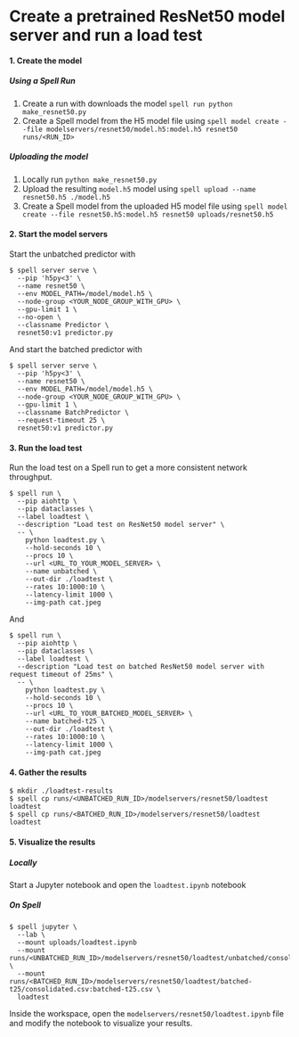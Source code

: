 # Create a pretrained ResNet50 model server and run a load test

#### 1. Create the model

##### Using a Spell Run
1. Create a run with downloads the model `spell run python make_resnet50.py`
2. Create a Spell model from the H5 model file using `spell model create --file modelservers/resnet50/model.h5:model.h5 resnet50 runs/<RUN_ID>`

##### Uploading the model
1. Locally run `python make_resnet50.py`
2. Upload the resulting `model.h5` model using `spell upload --name resnet50.h5 ./model.h5`
3. Create a Spell model from the uploaded H5 model file using `spell model create --file resnet50.h5:model.h5 resnet50 uploads/resnet50.h5`

#### 2. Start the model servers
Start the unbatched predictor with 
```shell
$ spell server serve \
  --pip 'h5py<3' \
  --name resnet50 \
  --env MODEL_PATH=/model/model.h5 \
  --node-group <YOUR_NODE_GROUP_WITH_GPU> \
  --gpu-limit 1 \
  --no-open \
  --classname Predictor \
  resnet50:v1 predictor.py
```
And start the batched predictor with
```shell
$ spell server serve \
  --pip 'h5py<3' \
  --name resnet50 \
  --env MODEL_PATH=/model/model.h5 \
  --node-group <YOUR_NODE_GROUP_WITH_GPU> \
  --gpu-limit 1 \
  --classname BatchPredictor \
  --request-timeout 25 \
  resnet50:v1 predictor.py
```

#### 3. Run the load test
Run the load test on a Spell run to get a more consistent network throughput. 
```shell
$ spell run \
  --pip aiohttp \
  --pip dataclasses \
  --label loadtest \
  --description "Load test on ResNet50 model server" \
  -- \
    python loadtest.py \
    --hold-seconds 10 \
    --procs 10 \
    --url <URL_TO_YOUR_MODEL_SERVER> \
    --name unbatched \
    --out-dir ./loadtest \
    --rates 10:1000:10 \
    --latency-limit 1000 \
    --img-path cat.jpeg
```
And 
```shell
$ spell run \
  --pip aiohttp \
  --pip dataclasses \
  --label loadtest \
  --description "Load test on batched ResNet50 model server with request timeout of 25ms" \
  -- \
    python loadtest.py \
    --hold-seconds 10 \
    --procs 10 \
    --url <URL_TO_YOUR_BATCHED_MODEL_SERVER> \
    --name batched-t25 \
    --out-dir ./loadtest \
    --rates 10:1000:10 \
    --latency-limit 1000 \
    --img-path cat.jpeg
```

#### 4. Gather the results

```shell
$ mkdir ./loadtest-results
$ spell cp runs/<UNBATCHED_RUN_ID>/modelservers/resnet50/loadtest loadtest
$ spell cp runs/<BATCHED_RUN_ID>/modelservers/resnet50/loadtest loadtest
```

#### 5. Visualize the results
##### Locally
Start a Jupyter notebook and open the `loadtest.ipynb` notebook

##### On Spell

```shell
$ spell jupyter \
  --lab \
  --mount uploads/loadtest.ipynb
  --mount runs/<UNBATCHED_RUN_ID>/modelservers/resnet50/loadtest/unbatched/consolidated.csv:unbatched.csv \
  --mount runs/<BATCHED_RUN_ID>/modelservers/resnet50/loadtest/batched-t25/consolidated.csv:batched-t25.csv \
  loadtest
```
Inside the workspace, open the `modelservers/resnet50/loadtest.ipynb` file and modify the notebook to visualize your results.